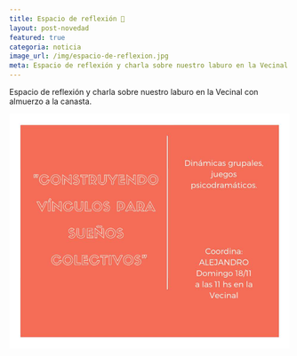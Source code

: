 ```yaml
---
title: Espacio de reflexión 💬
layout: post-novedad
featured: true
categoria: noticia
image_url: /img/espacio-de-reflexion.jpg
meta: Espacio de reflexión y charla sobre nuestro laburo en la Vecinal con almuerzo a la canasta.
---
```


Espacio de reflexión y charla sobre nuestro laburo en la Vecinal con almuerzo a la canasta.

<div style="position: relative;">
	<div class="gallery col-3">
		<a style="width: 100%;" href="/img/espacio-de-reflexion.jpg" data-fancybox="images" data-srcset="/img/espacio-de-reflexion.jpg" class="item-gallery">
		<img src="/img/espacio-de-reflexion.jpg" />
	</a>

</div>
</div>
